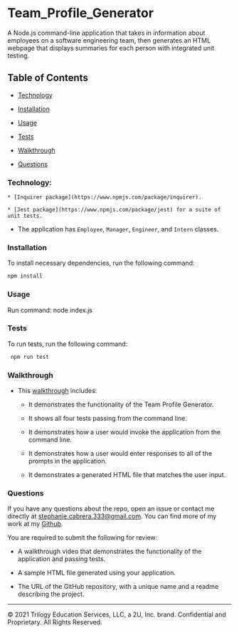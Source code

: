 # Team_Profile_Generator
A Node.js command-line application that takes in information about employees on a software engineering team, then generates an HTML webpage that displays summaries for each person with integrated unit testing.

## Table of Contents 

* [Technology](#technology)

* [Installation](#installation)

* [Usage](#usage)

* [Tests](#tests)

* [Walkthrough](#walkthrough)

* [Questions](#questions)


### Technology:
	* [Inquirer package](https://www.npmjs.com/package/inquirer).

	* [Jest package](https://www.npmjs.com/package/jest) for a suite of unit tests.

  * The application has `Employee`, `Manager`, `Engineer`, and `Intern` classes.


### Installation 

To install necessary dependencies, run the following command:
```bash
npm install
```

### Usage
Run command: node index.js


### Tests

To run tests, run the following command:
```bash
 npm run test
```

### Walkthrough  

* This [walkthrough](https:) includes: 
  
  * It demonstrates the functionality of the Team Profile Generator.

  * It shows all four tests passing from the command line.

  * It demonstrates how a user would invoke the application from the command line.

  * It demonstrates how a user would enter responses to all of the prompts in the application.

  * It demonstrates a generated HTML file that matches the user input.


### Questions
If you have any questions about the repo, open an issue or contact me directly at stephanie.cabrera.333@gmail.com. You can find more of my work at my [Github](https://github.com/s-cabrera/).

You are required to submit the following for review:

* A walkthrough video that demonstrates the functionality of the application and passing tests.

* A sample HTML file generated using your application.

* The URL of the GitHub repository, with a unique name and a readme describing the project.

---
© 2021 Trilogy Education Services, LLC, a 2U, Inc. brand. Confidential and Proprietary. All Rights Reserved.
